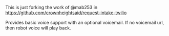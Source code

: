 This is just forking the work of @mab253 in https://github.com/crownheightsaid/request-intake-twilio

Provides basic voice support with an optional voicemail. If no voicemail url, then
robot voice will play back.